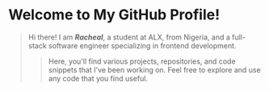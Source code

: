 # Welcome to My GitHub Profile!

> Hi there! I am ***Racheal***, a student at ALX, from Nigeria, and a full-stack software engineer specializing in frontend development.
> 
>>Here, you'll find various projects, repositories, and code snippets that I've been working on. Feel free to explore and use any code that you find useful.
